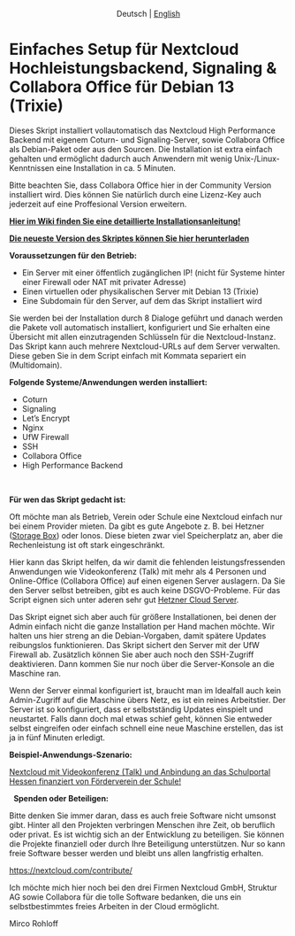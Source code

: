 <p align="center">
  <span>Deutsch</span> |
  <a href="https://github.com/sunweaver/nextcloud-high-performance-backend-setup/blob/main/README_en.md">English</a>
</p>

# Einfaches Setup für Nextcloud Hochleistungsbackend, Signaling & Collabora Office für Debian 13 (Trixie)

Dieses Skript installiert vollautomatisch das Nextcloud High Performance Backend mit eigenem Coturn- und Signaling-Server, sowie Collabora Office als Debian-Paket oder aus den Sourcen. Die Installation ist extra einfach gehalten und ermöglicht dadurch auch Anwendern mit wenig Unix-/Linux-Kenntnissen eine Installation in ca. 5 Minuten.

Bitte beachten Sie, dass Collabora Office hier in der Community Version installiert wird. Dies können Sie natürlich durch eine Lizenz-Key auch jederzeit auf eine Proffesional Version erweitern.

[**Hier im Wiki finden Sie eine detaillierte Installationsanleitung!**](https://github.com/sunweaver/nextcloud-high-performance-backend-setup/wiki/02-Setup-Script)

[**Die neueste Version des Skriptes können Sie hier herunterladen**](https://github.com/sunweaver/nextcloud-high-performance-backend-setup/releases)

**Voraussetzungen für den Betrieb:**

* Ein Server mit einer öffentlich zugänglichen IP! (nicht für Systeme hinter einer Firewall oder NAT mit privater Adresse)
* Einen virtuellen oder physikalischen Server mit Debian 13 (Trixie)
* Eine Subdomain für den Server, auf dem das Skript installiert wird

Sie werden bei der Installation durch 8 Dialoge geführt und danach werden die Pakete voll automatisch installiert, konfiguriert und Sie erhalten eine Übersicht mit allen einzutragenden Schlüsseln für die Nextcloud-Instanz. Das Skript kann auch mehrere Nextcloud-URLs auf dem Server verwalten. Diese geben Sie in dem Script einfach mit Kommata separiert ein (Multidomain).


**Folgende Systeme/Anwendungen werden installiert:**

* Coturn
* Signaling
* Let’s Encrypt
* Nginx
* UfW Firewall
* SSH
* Collabora Office
* High Performance Backend

 
 

**Für wen das Skript gedacht ist:**

Oft möchte man als Betrieb, Verein oder Schule eine Nextcloud einfach nur bei einem Provider mieten. Da gibt es gute Angebote z. B. bei Hetzner ([Storage Box](https://www.hetzner.com/de/storage/storage-box)) oder Ionos. Diese bieten zwar viel Speicherplatz an, aber die Rechenleistung ist oft stark eingeschränkt.

Hier kann das Skript helfen, da wir damit die fehlenden leistungsfressenden Anwendungen wie Videokonferenz (Talk) mit mehr als 4 Personen und Online-Office (Collabora Office) auf einen eigenen Server auslagern. Da Sie den Server selbst betreiben, gibt es auch keine DSGVO-Probleme. Für das Script eignen sich unter aderen sehr gut [Hetzner Cloud Server](https://www.hetzner.com/de/cloud). 

Das Skript eignet sich aber auch für größere Installationen, bei denen der Admin einfach nicht die ganze Installation per Hand machen möchte. Wir halten uns hier streng an die Debian-Vorgaben, damit spätere Updates reibungslos funktionieren. Das Skript sichert den Server mit der UfW Firewall ab. Zusätzlich können Sie aber auch noch den SSH-Zugriff deaktivieren. Dann kommen Sie nur noch über die Server-Konsole an die Maschine ran.

Wenn der Server einmal konfiguriert ist, braucht man im Idealfall auch kein Admin-Zugriff auf die Maschine übers Netz, es ist ein reines Arbeitstier. Der Server ist so konfiguriert, dass er selbstständig Updates einspielt und neustartet. Falls dann doch mal etwas schief geht, können Sie entweder selbst eingreifen oder einfach schnell eine neue Maschine erstellen, das ist ja in fünf Minuten erledigt.


**Beispiel-Anwendungs-Szenario:**

[Nextcloud mit Videokonferenz (Talk) und Anbindung an das Schulportal Hessen finanziert von Förderverein der Schule!](https://github.com/sunweaver/nextcloud-high-performance-backend-setup/wiki/05-Bsp-Anwendungen)

 
**Spenden oder Beteiligen:**

Bitte denken Sie immer daran, dass es auch freie Software nicht umsonst gibt. Hinter all den Projekten verbringen Menschen ihre Zeit, ob beruflich oder privat. Es ist wichtig sich an der Entwicklung zu beteiligen. Sie können die Projekte finanziell oder durch Ihre Beteiligung unterstützen. Nur so kann freie Software besser werden und bleibt uns allen langfristig erhalten.

<https://nextcloud.com/contribute/>

Ich möchte mich hier noch bei den drei Firmen Nextcloud GmbH, Struktur AG sowie Collabora für die tolle Software bedanken, die uns ein selbstbestimmtes freies Arbeiten in der Cloud ermöglicht.  

Mirco Rohloff
